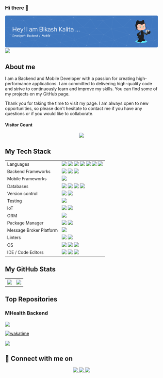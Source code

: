 <!--
Link for the badges: https://dev.to/envoy_/150-badges-for-github-pnk
Github status: https://dev.to/envoy_/150-badges-for-github-pnk#github-stats
Project status : https://dev.to/envoy_/150-badges-for-github-pnk#maintained
Website Status : https://dev.to/envoy_/150-badges-for-github-pnk#website-stats
Header Image Generator : https://leviarista.github.io/github-profile-header-generator/
Top Github profile README templates : https://dev.to/github/10-standout-github-profile-readmes-h2o
-->

### Hi there 👋
<picture>
 <source media="(prefers-color-scheme: dark)" srcset="github-header-image.png">
 <source media="(prefers-color-scheme: light)" srcset="github-header-image.png">
 <img alt="" src="github-header-image.png">
</picture>
<br />
<img src="https://img.shields.io/github/followers/bikash-kalita-code.svg?style=social&label=Follow&maxAge=2592000" />

## About me
I am a Backend and Mobile Developer with a passion for creating high-performance applications. 
I am committed to delivering high-quality code and strive to continuously learn and improve my skills. You can find some of my projects on my GitHub page.

Thank you for taking the time to visit my page. I am always open to new opportunities, so please don't hesitate to contact me if you have any questions or if you would like to collaborate.
<br />

<!--
<p align="center">
 <a href="https://roadmap.sh"><img src="https://api.roadmap.sh/v1-badge/wide/64afdf5f5f038d81eeaebc49?variant=dark" alt="roadmap.sh"/></a><br/>
 <img src="https://wakatime.com/share/@7a5570d5-15f6-4086-a7d7-ba5fc6f3cbf6/76fe9690-add2-4fca-9b4d-2b16ad2b10ef.svg" width="40%" />
 <img src="https://wakatime.com/share/@7a5570d5-15f6-4086-a7d7-ba5fc6f3cbf6/522ad109-5e82-46a4-8047-68512fa77db5.svg" width="40%" />
</p>
-->

#### Visitor Count
<p align="center"> 
  <img src="https://profile-counter.glitch.me/bikash-kalita-code/count.svg" />
</p>

## My Tech Stack

<table>
 <tr>
  <td>Languages </td>
  <td>
   <img src="https://img.shields.io/badge/JavaScript-F7DF1E?style=for-the-badge&logo=javascript&logoColor=black" />
   <img src="https://img.shields.io/badge/Dart-0175C2?style=for-the-badge&logo=dart&logoColor=white" />
   <img src="https://img.shields.io/badge/Python-14354C?style=for-the-badge&logo=python&logoColor=white" />
   <img src="https://img.shields.io/badge/TypeScript-007ACC?style=for-the-badge&logo=typescript&logoColor=white" />
   <img src="https://img.shields.io/badge/HTML5-E34F26?style=for-the-badge&logo=html5&logoColor=white" />
   <img src="https://img.shields.io/badge/C-00599C?style=for-the-badge&logo=c&logoColor=white" />
   <img src="https://img.shields.io/badge/C%2B%2B-00599C?style=for-the-badge&logo=c%2B%2B&logoColor=white" /> 
  </td>
 </tr>
<!--  <tr>
  <td>Frontend Frameworks </td>
  <td> 
   <img src="https://img.shields.io/badge/React-20232A?style=for-the-badge&logo=react&logoColor=61DAFB" />
   <img src="https://img.shields.io/badge/Material--UI-0081CB?style=for-the-badge&logo=material-ui&logoColor=white" />
  </td>
 </tr> -->
 <tr>
  <td>Backend Frameworks </td>
  <td> 
   <img src="https://img.shields.io/badge/Node.js-339933?style=for-the-badge&logo=nodedotjs&logoColor=white" />
   <img src="https://img.shields.io/badge/Express.js-404D59?style=for-the-badge" />
   <img src="https://img.shields.io/badge/Fastify.js-404D59?style=for-the-badge" />
  </td>
 </tr>
 <tr>
  <td>Mobile Frameworks </td>
  <td> 
   <img src="https://img.shields.io/badge/Flutter-02569B?style=for-the-badge&logo=flutter&logoColor=white" />
  </td>
 </tr>
 <tr>
  <td>Databases</td>
  <td> 
   <img src="https://img.shields.io/badge/MongoDB-4EA94B?style=for-the-badge&logo=mongodb&logoColor=white" />
   <img src="https://img.shields.io/badge/MySQL-005C84?style=for-the-badge&logo=mysql&logoColor=white" />
   <img src="https://img.shields.io/badge/PostgreSQL-316192?style=for-the-badge&logo=postgresql&logoColor=white" />
<!--    <img src="https://img.shields.io/badge/Neo4j-018bff?style=for-the-badge&logo=neo4j&logoColor=white" /> -->
   <img src="https://img.shields.io/badge/redis-%23DD0031.svg?&style=for-the-badge&logo=redis&logoColor=white" />
  </td>
 </tr>
 <tr>
  <td>Version control </td>
  <td>
   <img src="https://img.shields.io/badge/Git-F05032?style=for-the-badge&logo=git&logoColor=white" />
   <img src="https://img.shields.io/badge/GitHub-100000?style=for-the-badge&logo=github&logoColor=white" />
  </td>
 </tr>
 <tr>
  <td>Testing </td>
  <td> 
   <img src="https://img.shields.io/badge/Jest-C21325?style=for-the-badge&logo=jest&logoColor=white" />
  </td>
 </tr>
<!--  <tr>
  <td>Workflow Platforms </td>
  <td> 
   <img src="https://img.shields.io/badge/Jira-0052CC?style=for-the-badge&logo=Jira&logoColor=white" />
  </td>
 </tr> -->
 <tr>
   <td>IoT </td>
   <td> 
   <!-- Sub categorize the following into "Prototyping tools"  -->
   <img src="https://img.shields.io/badge/Arduino-00979D?style=for-the-badge&logo=Arduino&logoColor=white" />
   <img src="https://img.shields.io/badge/Raspberry%20Pi-A22846?style=for-the-badge&logo=Raspberry%20Pi&logoColor=white" />
  </td>
 </tr>
 <tr>
  <td>ORM </td>
  <td> 
  <img src="https://img.shields.io/badge/Prisma-3982CE?style=for-the-badge&logo=Prisma&logoColor=white" />
  </td>
 </tr>
 <tr>
  <td>Package Manager </td>
  <td> 
   <img src="https://img.shields.io/badge/npm-CB3837?style=for-the-badge&logo=npm&logoColor=white" />
   <img src="https://img.shields.io/badge/Yarn-2C8EBB?style=for-the-badge&logo=yarn&logoColor=white" />
  </td>
 </tr>
 <tr>
  <td>Message Broker Platform </td>
  <td> 
   <img src="https://img.shields.io/badge/rabbitmq-%23FF6600.svg?&style=for-the-badge&logo=rabbitmq&logoColor=white" />
  </td>
 </tr>
 <tr>
  <td>Linters </td>
  <td> 
    <img src="https://img.shields.io/badge/eslint-3A33D1?style=for-the-badge&logo=eslint&logoColor=white" />
    <img src="https://img.shields.io/badge/prettier-1A2C34?style=for-the-badge&logo=prettier&logoColor=F7BA3E" />
  </td>
 </tr>
 <tr>
  <td>OS </td>
  <td> 
   <img src="https://img.shields.io/badge/Linux_Mint-87CF3E?style=for-the-badge&logo=linux-mint&logoColor=white" />
   <img src="https://img.shields.io/badge/mac%20os-000000?style=for-the-badge&logo=apple&logoColor=white" />
   <img src="https://img.shields.io/badge/Windows-0078D6?style=for-the-badge&logo=windows&logoColor=white" />
  </td>
 </tr> 
 <tr>
  <td>IDE / Code Editors </td>
  <td> 
   <img src="https://img.shields.io/badge/Visual_Studio_Code-0078D4?style=for-the-badge&logo=visual%20studio%20code&logoColor=white" />
   <img src="https://img.shields.io/badge/VIM-%2311AB00.svg?&style=for-the-badge&logo=vim&logoColor=white" />
   <img src="https://img.shields.io/badge/Xcode-007ACC?style=for-the-badge&logo=Xcode&logoColor=white" />
  </td>
 </tr>
</table>

## My GitHub Stats
<table width="100%" style="margin: 0px;">
 <tr>
  <th>
   <img src="https://github-readme-stats.vercel.app/api?username=bikash-kalita-code&theme=blue-green" />
  </th>
  <th>
   <img src="https://github-readme-stats.vercel.app/api/top-langs/?username=bikash-kalita-code&theme=blue-green" />
  </th>
 </tr>
</table>

## Top Repositories

### MHealth Backend
<a href="https://github.com/bikash-kalita-code/MHealthBackend">
  <img align="center" src="https://github-readme-stats.vercel.app/api/pin/?username=bikash-kalita-code&repo=MHealthBackend&theme=buefy" />
</a>
<br />

[![wakatime](https://wakatime.com/badge/github/bikash-kalita-code/MHealthBackend.svg)](https://wakatime.com/badge/github/bikash-kalita-code/MHealthBackend)

<a href="https://github.com/bikash-kalita-code/fastify-gmail-api">
  <img align="center" src="https://github-readme-stats.vercel.app/api/pin/?username=bikash-kalita-code&repo=fastify-gmail-api&theme=buefy" />
</a>
 
## 👋 Connect with me on
<div align="center">
 	<a href="https://twitter.com/bikash_kalita01"> <img src="https://img.shields.io/badge/Twitter-1DA1F2?style=for-the-badge&logo=twitter&logoColor=white"/> </a>
  <a href="https://www.linkedin.com/in/bikash-kalita-312566183"><img src="https://img.shields.io/badge/LinkedIn-0077B5?style=for-the-badge&logo=linkedin&logoColor=white" /> </a>
 <a href="mailto:bikashkalita775@gmail.com"><img src="https://img.shields.io/badge/Gmail-D14836?style=for-the-badge&logo=gmail&logoColor=white" /></a>
</div>
